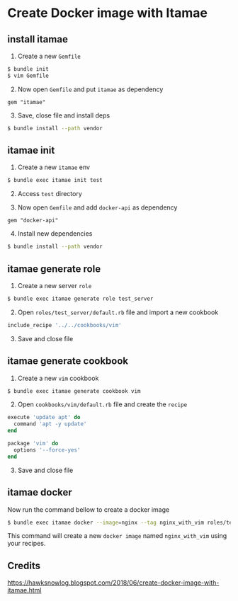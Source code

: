 # Create Docker image with Itamae

## install itamae

1. Create a new `Gemfile`

```bash
$ bundle init
$ vim Gemfile
```

2. Now open `Gemfile` and put `itamae` as dependency

```
gem "itamae"
```

3. Save, close file and install deps

```bash
$ bundle install --path vendor
```


## itamae init

1. Create a new `itamae` env

```bash
$ bundle exec itamae init test
```

2. Access `test` directory


3. Now open `Gemfile` and add `docker-api` as dependency

```
gem "docker-api"
```

4. Install new dependencies

```bash
$ bundle install --path vendor
```


## itamae generate role

1. Create a new server `role`

```bash
$ bundle exec itamae generate role test_server
```

2. Open `roles/test_server/default.rb` file and import a new cookbook

```ruby
include_recipe '../../cookbooks/vim'
```

3. Save and close file


## itamae generate cookbook


1. Create a new `vim` cookbook

```bash
$ bundle exec itamae generate cookbook vim
```

2. Open `cookbooks/vim/default.rb` file and create the `recipe`

```ruby
execute 'update apt' do
  command 'apt -y update'
end

package 'vim' do
  options '--force-yes'
end
```

3. Save and close file

## itamae docker

Now run the command bellow to create a docker image

```bash
$ bundle exec itamae docker --image=nginx --tag nginx_with_vim roles/test_server/default.rb
```

This command will create a new `docker image` named `nginx_with_vim` using your recipes.


## Credits

https://hawksnowlog.blogspot.com/2018/06/create-docker-image-with-itamae.html
